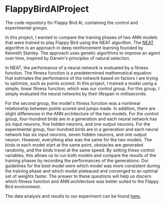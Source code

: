 # FlappyBirdAIProject
The code repository for Flappy Bird AI, containing the control and experimental groups.

In this project, I wanted to compare the training phases of two ANN models that were trained to play Flappy Bird using the NEAT algorithm. The <a href = "https://en.wikipedia.org/wiki/Neuroevolution_of_augmenting_topologies">NEAT</a> algorithm is an approach in deep reinforcement learning founded by Kenneth Stanley. The approach uses genetic algorithms to improve an agent over time, inspired by Darwin's principles of natural selection.

In NEAT, the performance of a neural network is evaluated by a fitness function. The fitness function is a predetermined mathematical equation that estimates the performance of the network based on factors I are trying to optimize, such as points scored. In this project, I trained a model using a simple, linear fitness function, which was our control group. For this group, I simply evaluated the neural networks by their lifespan in milliseconds. 

For the second group, the model's fitness function was a nonlinear relationship between points scored and jumps made. In addition, there are slight differences in the ANN architecture of the two models. For the control group, four-hundred birds are in a generation and each neural network has six input neurons, five hidden neurons, and one output neurons. For the experimental group, four-hundred birds are in a generation and each neural network has six input neurons, seven hidden neurons, and one output neuron. However, everything else was the same for the two models. The birds in each model start at the same point, obstacles are generated randomly, and the birds travel at the same speed. By setting these control variables, this allows us to run both models and compare the results of the training phases by recording the performances of the generations. Our guidelines for the best model were which model was more consistent during the training phase and which model plateaued and converged to an optimal set of weights faster. The answer to these questions will help us discern which fitness function and ANN architecture was better suited to the Flappy Bird environment.

The data analysis and results to our experiment can be found <a href = "https://github.com/bamartin1618/FlappyBirdAIProject/blob/main/FlappyAIDataAnalysis.ipynb">here.</a>
